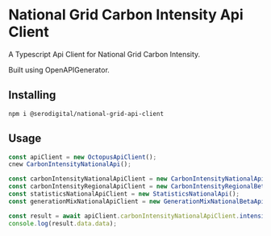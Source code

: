 # National Grid Carbon Intensity Api Client

A Typescript Api Client for National Grid Carbon Intensity.

Built using OpenAPIGenerator.

## Installing

`npm i @serodigital/national-grid-api-client`

## Usage

```typescript
const apiClient = new OctopusApiClient();
cnew CarbonIntensityNationalApi();

const carbonIntensityNationalApiClient = new CarbonIntensityNationalApi();
const carbonIntensityRegionalApiClient = new CarbonIntensityRegionalBetaApi();
const statisticsNationalApiClient = new StatisticsNationalApi();
const generationMixNationalApiClient = new GenerationMixNationalBetaApi();

const result = await apiClient.carbonIntensityNationalApiClient.intensityGet();
console.log(result.data.data);
```
